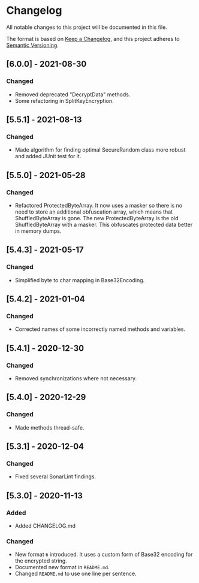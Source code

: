 # Changelog
All notable changes to this project will be documented in this file.

The format is based on [Keep a Changelog](https://keepachangelog.com/en/1.0.0/),
and this project adheres to [Semantic Versioning](https://semver.org/spec/v2.0.0.html).

## [6.0.0] - 2021-08-30

### Changed
- Removed deprecated "DecryptData" methods.
- Some refactoring in SplitKeyEncryption.

## [5.5.1] - 2021-08-13

### Changed
- Made algorithm for finding optimal SecureRandom class more robust and added JUnit test for it.

## [5.5.0] - 2021-05-28

### Changed
- Refactored ProtectedByteArray. It now uses a masker so there is no need to store an additional obfuscation array, which means that ShuffledByteArray is gone. The new ProtectedByteArray is the old ShuffledByteArray with a masker. This obfuscates protected data better in memory dumps.

## [5.4.3] - 2021-05-17

### Changed
- Simplified byte to char mapping in Base32Encoding.

## [5.4.2] - 2021-01-04

### Changed
- Corrected names of some incorrectly named methods and variables.

## [5.4.1] - 2020-12-30

### Changed
- Removed synchronizations where not necessary.

## [5.4.0] - 2020-12-29

### Changed
- Made methods thread-safe.

## [5.3.1] - 2020-12-04

### Changed
- Fixed several SonarLint findings.

## [5.3.0] - 2020-11-13

### Added
- Added CHANGELOG.md

### Changed
- New format `6` introduced. It uses a custom form of Base32 encoding for the encrypted string.
- Documented new format in `README.md`.
- Changed `README.md` to use one line per sentence.

